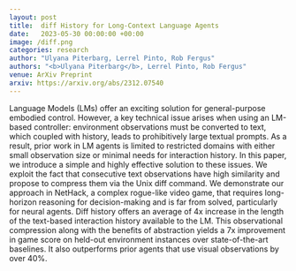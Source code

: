 ```yaml
---
layout: post
title:  diff History for Long-Context Language Agents
date:   2023-05-30 00:00:00 +00:00
image: /diff.png
categories: research
author: "Ulyana Piterbarg, Lerrel Pinto, Rob Fergus"
authors: "<b>Ulyana Piterbarg</b>, Lerrel Pinto, Rob Fergus"
venue: ArXiv Preprint
arxiv: https://arxiv.org/abs/2312.07540
---
```

Language Models (LMs) offer an exciting solution for general-purpose embodied control. However, a key technical issue arises when using an LM-based controller: environment observations must be converted to text, which coupled with history, leads to prohibitively large textual prompts. As a result, prior work in LM agents is limited to restricted domains with either small observation size or minimal needs for interaction history. In this paper, we introduce a simple and highly effective solution to these issues. We exploit the fact that consecutive text observations have high similarity and propose to compress them via the Unix diff command. We demonstrate our approach in NetHack, a complex rogue-like video game, that requires long-horizon reasoning for decision-making and is far from solved, particularly for neural agents. Diff history offers an average of 4x increase in the length of the text-based interaction history available to the LM. This observational compression along with the benefits of abstraction yields a 7x improvement in game score on held-out environment instances over state-of-the-art baselines. It also outperforms prior agents that use visual observations by over 40%.